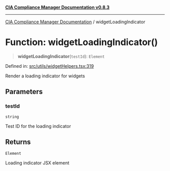 [**CIA Compliance Manager Documentation v0.8.3**](../README.md)

***

[CIA Compliance Manager Documentation](../globals.md) / widgetLoadingIndicator

# Function: widgetLoadingIndicator()

> **widgetLoadingIndicator**(`testId`): `Element`

Defined in: [src/utils/widgetHelpers.tsx:319](https://github.com/Hack23/cia-compliance-manager/blob/368d5a1330a94df78d48c65d28962bd0f7cab363/src/utils/widgetHelpers.tsx#L319)

Render a loading indicator for widgets

## Parameters

### testId

`string`

Test ID for the loading indicator

## Returns

`Element`

Loading indicator JSX element
